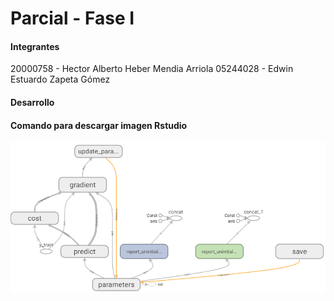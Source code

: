 # Parcial - Fase I

#### Integrantes

20000758 - Hector Alberto Heber Mendia Arriola
05244028 - Edwin Estuardo Zapeta Gómez

#### **Desarrollo**

#### **Comando para descargar imagen Rstudio**





<img src="https://raw.githubusercontent.com/estuardozapeta/Statistical-Learning-I-Tarea-3/master/graph.png">